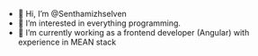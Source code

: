 - 👋 Hi, I’m @Senthamizhselven
- 👀 I’m interested in everything programming.
- 🌱 I’m currently working as a frontend developer (Angular) with experience in MEAN stack


<!---
Senthamizhselven/Senthamizhselven is a ✨ special ✨ repository because its `README.md` (this file) appears on your GitHub profile.
You can click the Preview link to take a look at your changes.
--->
